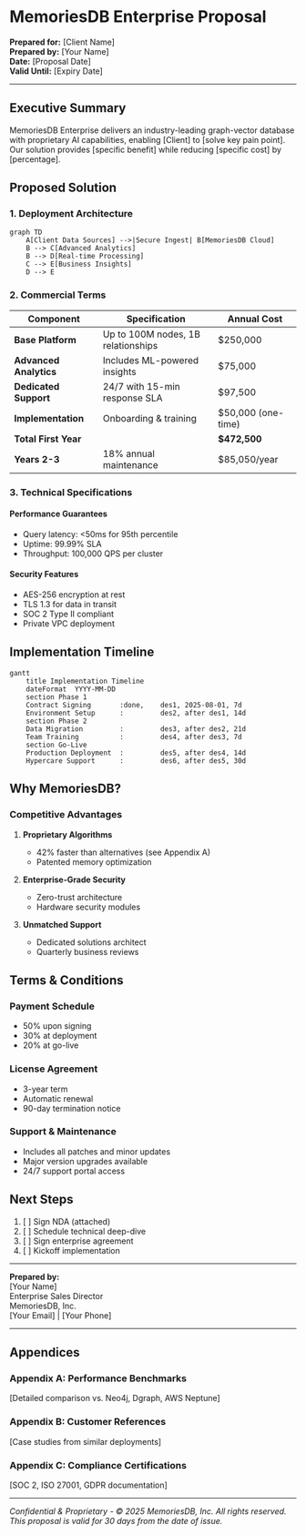 # MemoriesDB Enterprise Proposal

**Prepared for:** [Client Name]  
**Prepared by:** [Your Name]  
**Date:** [Proposal Date]  
**Valid Until:** [Expiry Date]

---

## Executive Summary
MemoriesDB Enterprise delivers an industry-leading graph-vector database with proprietary AI capabilities, enabling [Client] to [solve key pain point]. Our solution provides [specific benefit] while reducing [specific cost] by [percentage].

## Proposed Solution

### 1. Deployment Architecture
```mermaid
graph TD
    A[Client Data Sources] -->|Secure Ingest| B[MemoriesDB Cloud]
    B --> C[Advanced Analytics]
    B --> D[Real-time Processing]
    C --> E[Business Insights]
    D --> E
```

### 2. Commercial Terms

| Component | Specification | Annual Cost |
|-----------|---------------|-------------|
| **Base Platform** | Up to 100M nodes, 1B relationships | $250,000 |
| **Advanced Analytics** | Includes ML-powered insights | $75,000 |
| **Dedicated Support** | 24/7 with 15-min response SLA | $97,500 |
| **Implementation** | Onboarding & training | $50,000 (one-time) |
| **Total First Year** | | **$472,500** |
| **Years 2-3** | 18% annual maintenance | $85,050/year |

### 3. Technical Specifications

#### Performance Guarantees
- Query latency: <50ms for 95th percentile
- Uptime: 99.99% SLA
- Throughput: 100,000 QPS per cluster

#### Security Features
- AES-256 encryption at rest
- TLS 1.3 for data in transit
- SOC 2 Type II compliant
- Private VPC deployment

## Implementation Timeline

```mermaid
gantt
    title Implementation Timeline
    dateFormat  YYYY-MM-DD
    section Phase 1
    Contract Signing       :done,    des1, 2025-08-01, 7d
    Environment Setup      :         des2, after des1, 14d
    section Phase 2
    Data Migration         :         des3, after des2, 21d
    Team Training          :         des4, after des3, 7d
    section Go-Live
    Production Deployment  :         des5, after des4, 14d
    Hypercare Support      :         des6, after des5, 30d
```

## Why MemoriesDB?

### Competitive Advantages
1. **Proprietary Algorithms**
   - 42% faster than alternatives (see Appendix A)
   - Patented memory optimization

2. **Enterprise-Grade Security**
   - Zero-trust architecture
   - Hardware security modules

3. **Unmatched Support**
   - Dedicated solutions architect
   - Quarterly business reviews

## Terms & Conditions

### Payment Schedule
- 50% upon signing
- 30% at deployment
- 20% at go-live

### License Agreement
- 3-year term
- Automatic renewal
- 90-day termination notice

### Support & Maintenance
- Includes all patches and minor updates
- Major version upgrades available
- 24/7 support portal access

## Next Steps

1. [ ] Sign NDA (attached)
2. [ ] Schedule technical deep-dive
3. [ ] Sign enterprise agreement
4. [ ] Kickoff implementation

---

**Prepared by:**  
[Your Name]  
Enterprise Sales Director  
MemoriesDB, Inc.  
[Your Email] | [Your Phone]  

---

## Appendices

### Appendix A: Performance Benchmarks
[Detailed comparison vs. Neo4j, Dgraph, AWS Neptune]

### Appendix B: Customer References
[Case studies from similar deployments]

### Appendix C: Compliance Certifications
[SOC 2, ISO 27001, GDPR documentation]

---

*Confidential & Proprietary - © 2025 MemoriesDB, Inc. All rights reserved.*  
*This proposal is valid for 30 days from the date of issue.*
